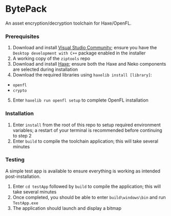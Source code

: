 # BytePack

An asset encryption/decryption toolchain for Haxe/OpenFL.

### Prerequisites

1. Download and install [Visual Studio Community](https://visualstudio.microsoft.com/vs/community/); ensure you have the `Desktop development with C++` package enabled in the installer
2. A working copy of the `ziptools` repo
3. Download and install [Haxe](https://haxe.org/download/); ensure both the Haxe and Neko components are selected during installation
4. Download the required libraries using `haxelib install [library]`:

* `openfl`
* `crypto`

5. Enter `haxelib run openfl setup` to complete OpenFL installation

### Installation

1. Enter `install` from the root of this repo to setup required environment variables; a restart of your terminal is recommended before continuing to step 2
2. Enter `build` to compile the toolchain application; this will take several minutes

### Testing

A simple test app is available to ensure everything is working as intended post-installation.

1. Enter `cd testApp` followed by `build` to compile the application; this will take several minutes
2. Once completed, you should be able to enter `build\windows\bin` and run `TestApp.exe`
3. The application should launch and display a bitmap
